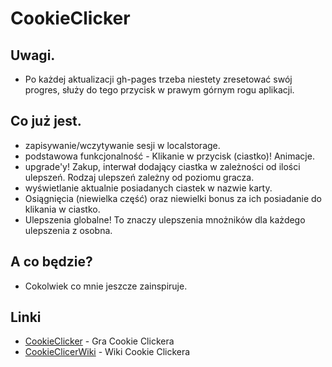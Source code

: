 # CookieClicker

## Uwagi.

- Po każdej aktualizacji gh-pages trzeba niestety zresetować swój progres, służy do tego przycisk w prawym górnym rogu aplikacji.

## Co już jest.

- zapisywanie/wczytywanie sesji w localstorage.
- podstawowa funkcjonalność - Klikanie w przycisk (ciastko)! Animacje.
- upgrade'y! Zakup, interwał dodający ciastka w zależności od ilości ulepszeń. Rodzaj ulepszeń zależny od poziomu gracza.
- wyświetlanie aktualnie posiadanych ciastek w nazwie karty.
- Osiągnięcia (niewielka część) oraz niewielki bonus za ich posiadanie do klikania w ciastko.
- Ulepszenia globalne! To znaczy ulepszenia mnożników dla każdego ulepszenia z osobna.

## A co będzie?

- Cokolwiek co mnie jeszcze zainspiruje.

## Linki

- [CookieClicker](http://orteil.dashnet.org/cookieclicker/) - Gra Cookie Clickera
- [CookieClicerWiki](http://cookieclicker.wikia.com/wiki/Cookie_Clicker_Wiki) - Wiki Cookie Clickera

